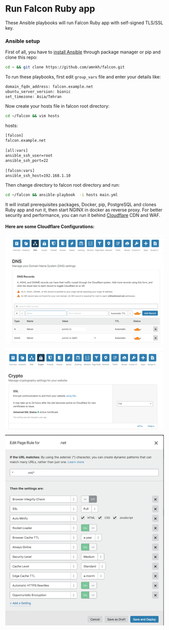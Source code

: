 # Run Falcon Ruby app

These Ansible playbooks will run Falcon Ruby app with self-signed TLS/SSL key.

### Ansible setup
First of all, you have to [install Ansible](https://docs.ansible.com/ansible/latest/installation_guide/intro_installation.html) through package manager or pip and clone this repo:
``` bash
cd ~ && git clone https://github.com/amnkh/falcon.git
```
To run these playbooks, first edit `group_vars` file and enter your details like:
```
domain_fqdn_address: falcon.example.net
ubuntu_server_version: bionic
set_timezone: Asia/Tehran
```
Now create your hosts file in falcon root directory:
``` bash
cd ~/falcon && vim hosts
```
hosts:
```
[falcon]
falcon.example.net

[all:vars]
ansible_ssh_user=root
ansible_ssh_port=22

[falcon:vars]
ansible_ssh_host=192.168.1.10
```
Then change directory to falcon root directory and run:
``` bash
cd ~/falcon && ansible-playbook  -i hosts main.yml
```
It will install prerequisites packages, Docker, pip, PostgreSQL and clones Ruby app and run it, then start NGINX in docker as reverse proxy. For better security and performance, you can run it behind [Cloudflare](https://www.cloudflare.com/) CDN and WAF.

#### Here are some Cloudflare Configurations:

![image](documents/dns.png)

![image](documents/tls.png)

![image](documents/pagerules.png)